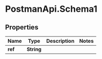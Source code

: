 # PostmanApi.Schema1

## Properties

Name | Type | Description | Notes
------------ | ------------- | ------------- | -------------
**ref** | **String** |  | 


